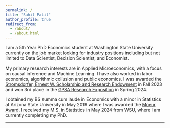 ```yaml
---
permalink: /
title: "Sahil Patil"
author_profile: true
redirect_from: 
  - /about/
  - /about.html
---
```


I am a 5th Year PhD Economics student at Washington State University currently on the job market looking for industry positions including but not limited to Data Scientist, Decision Scientist, and Economist.

My primary research interests are in Applied Microeconomics, with a focus on causal inference and Machine Learning. I have also worked in labor economics, algorithmic collusion and public economics. I was awarded the [Stromsdorfer, Ernest W. Scholarship and Research Endowment](https://alumni.cahnrs.wsu.edu/stromsdorfer-ernest-w-scholarship-and-research-endowment/) in Fall 2023 and won 3rd place in the [GPSA Research Exposition](https://showcase.wsu.edu/gpsa-research-expo/) in Spring 2024. 

I obtained my BS summa cum laude in Economics with a minor in Statistics at Arizona State University in May 2019 where I was awarded the [Moeur Award](https://news.asu.edu/20210503-celebrating-120-years-asu-moeur-award). I received my M.S. in Statistics in May 2024 from WSU, where I am currently completing my PhD. 

---